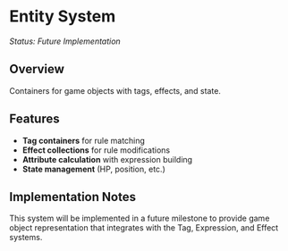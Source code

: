 # Entity System

*Status: Future Implementation*

## Overview

Containers for game objects with tags, effects, and state.

## Features

- **Tag containers** for rule matching
- **Effect collections** for rule modifications
- **Attribute calculation** with expression building
- **State management** (HP, position, etc.)

## Implementation Notes

This system will be implemented in a future milestone to provide game object representation that integrates with the Tag, Expression, and Effect systems.